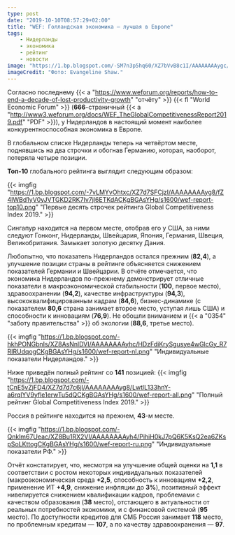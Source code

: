 ```yaml
---
type: post
date: "2019-10-10T08:57:29+02:00"
title: "WEF: Голландская экономика — лучшая в Европе"
tags:
    - Нидерланды
    - экономика
    - рейтинг
    - новости
image: "https://1.bp.blogspot.com/-SM7n3p5hq60/XZ7bVvB8c1I/AAAAAAAAygc/9hlLOwU4h883YjpRFsbvoH8cp4u8yElPwCKgBGAsYHg/s1600/wef.jpg"
imageCredit: "Фото: Evangeline Shaw."
---
```


Согласно последнему {{< a "https://www.weforum.org/reports/how-to-end-a-decade-of-lost-productivity-growth" "отчёту" >}} {{< fl "World Economic Forum" >}} (**666**-страничный {{< a "http://www3.weforum.org/docs/WEF_TheGlobalCompetitivenessReport2019.pdf" "PDF" >}}), у Нидерландов в настоящий момент наиболее конкурентноспособная экономика в Европе.

В глобальном списке Нидерланды теперь на четвёртом месте, поднявшись на два строчки и обогнав Германию, которая, наоборот, потеряла четыре позиции.

**Топ-10** глобального рейтинга выглядит следующим образом:

<!--more-->

{{< imgfig "https://1.bp.blogspot.com/-7vLMYvOhtxc/XZ7d7SFCjzI/AAAAAAAAyg8/fZ4IWBd1yV0yJVTGKD2RK7Iv7jl6ETKdACKgBGAsYHg/s1600/wef-report-top10.png" "Первые десять строчек рейтинга Global Competitiveness Index 2019." >}}

Сингапур находится на первом месте, отобрав его у США, за ними следуют Гонконг, Нидерланды, Швейцария, Япония, Германия, Швеция, Великобритания. Замыкает золотую десятку Дания.

Любопытно, что показатель Нидерландов остался прежним (**82,4**), а улучшение позиции страны в рейтинге объясняется снижением показателей Германии и Швейцарии. В отчёте отмечается, что экономика Нидерландов по-прежнему демонстрирует отличные показатели в макроэкономической стабильности (**100**, первое место), здравоохранении (**94,2**), качестве инфраструктуры (**94,3**), высококвалифицированным кадрам (**84,6**), бизнес-динамике (с показателем **80,6** страна занимает второе место, уступая лишь США) и способности к инновациям (**76,9**). Не обошли вниманием и {{< a "0354" "заботу правительства" >}} об экологии (**88,6**, третье место).

{{< imgfig "https://1.bp.blogspot.com/-hkhPONGbnIs/XZ8AsNnlDVI/AAAAAAAAyhc/HDzFdiKrySgusye4wGlcGy_R7RIRUdqogCKgBGAsYHg/s1600/wef-report-nl.png" "Индивидуальные показатели Нидерландов." >}}

Ниже приведён полный рейтинг со **141** позицией:
{{< imgfig "https://1.bp.blogspot.com/-tCnE5vZjFD4/XZ7d7d7c6jI/AAAAAAAAyg8/LwtlL133hnY-a6rqlYV9yfle1erwTu5dQCKgBGAsYHg/s1600/wef-report-all.png" "Полный рейтинг Global Competitiveness Index 2019." >}}

Россия в рейтинге находится на прежнем, **43**-м месте.

{{< imgfig "https://1.bp.blogspot.com/-Qnklm67Ueac/XZ8Bu1RX2VI/AAAAAAAAyh4/PihiH0kJ7pQ6K5KsQ2ea6ZKspSoLKttogCKgBGAsYHg/s1600/wef-report-ru.png" "Индивидуальные показатели РФ." >}}

Отчёт констатирует, что, несмотря на улучшение общей оценки на **1,1** в соответствии с ростом некоторых индивидуальных показателей (макроэкономическая среда **+2,5**, способность к инновациям **+2,2**, применение ИТ **+4,9**, снижение инфляции до **3%**), позитивный эффект нивелируется снижением квалификации кадров, проблемами с качеством образования (**38** место), отстающего в актуальности от реальных потребностей экономики, и с финансовой системой (**95** место). По доступности кредитов для СМБ Россия занимает **118** место, по проблемным кредитам — **107**, а по качеству здравоохранения — **97**.

